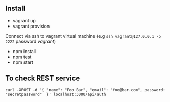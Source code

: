 ## Install

* vagrant up
* vagrant provision

Connect via ssh to vagrant virtual machine (e.g `ssh vagrant@127.0.0.1 -p 2222` password _vagrant_)

* npm install
* npm test
* npm start

## To check REST service

`curl -XPOST -d '{ "name": "Foo Bar", "email": "foo@bar.com", password: "secretpassword"  }' localhost:3000/api/auth`
